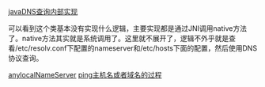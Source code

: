 [javaDNS查询内部实现](https://www.cnblogs.com/crazyacking/p/5672032.html)

可以看到这个类基本没有实现什么逻辑，主要实现都是通过JNI调用native方法了。native方法其实就是系统调用了。这里就不展开了，逻辑不外乎就是查看/etc/resolv.conf下配置的nameserver和/etc/hosts下面的配置，然后使用DNS协议查询。

[anylocalNameServer](https://my.oschina.net/xiaominmin/blog/1598818)
[ping主机名或者域名的过程](https://www.cnblogs.com/u013533289/p/11629045.html)